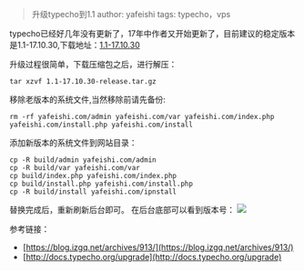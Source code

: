 >升级typecho到1.1
>author: yafeishi
>tags: typecho，vps

typecho已经好几年没有更新了，17年中作者又开始更新了，目前建议的稳定版本是1.1-17.10.30,下载地址：[1.1-17.10.30]( http://typecho.org/downloads/1.1-17.10.30-release.tar.gz)

升级过程很简单，下载压缩包之后，进行解压：

```
tar xzvf 1.1-17.10.30-release.tar.gz
```
移除老版本的系统文件,当然移除前请先备份:

```
rm -rf yafeishi.com/admin yafeishi.com/var yafeishi.com/index.php yafeishi.com/install.php yafeishi.com/install
```

添加新版本的系统文件到网站目录：

```
cp -R build/admin yafeishi.com/admin
cp -R build/var yafeishi.com/var
cp build/index.php yafeishi.com/index.php
cp build/install.php yafeishi.com/install.php
cp -R build/install yafeishi.com/ipnstall
```

替换完成后，重新刷新后台即可。
在后台底部可以看到版本号：
![](https://ws4.sinaimg.cn/large/006tNc79ly1fo4djgksaej30je054gmb.jpg)

参考链接：

* [https://blog.izgq.net/archives/913/](https://blog.izgq.net/archives/913/)
* [http://docs.typecho.org/upgrade](http://docs.typecho.org/upgrade)

